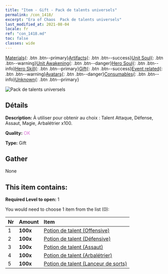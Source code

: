 ```yaml
---
title: "Item - Gift - Pack de talents universels"
permalink: /con_1418/
excerpt: "Era of Chaos  Pack de talents universels"
last_modified_at: 2021-08-04
locale: fr
ref: "con_1418.md"
toc: false
classes: wide
---
```

 [Materials](/ItemsFR/){: .btn .btn--primary}[Artifacts](/ItemsFR/Artifacts/){: .btn .btn--success}[Unit Soul](/ItemsFR/UnitSoul/){: .btn .btn--warning}[Unit Awakening](/ItemsFR/UnitAwakening/){: .btn .btn--danger}[Hero Soul](/ItemsFR/HeroSoul/){: .btn .btn--info}[Hero Skill](/ItemsFR/HeroSkill/){: .btn .btn--primary}[Gift](/ItemsFR/Gift/){: .btn .btn--success}[Event related](/ItemsFR/Events/){: .btn .btn--warning}[Avatars](/ItemsFR/Avatars/){: .btn .btn--danger}[Consumables](/ItemsFR/Consumables/){: .btn .btn--info}[Unknown](/ItemsFR/Unknown/){: .btn .btn--primary}

 ![Pack de talents universels](/images/t/i_907032.png)

## Détails
 **Description:** À utiliser pour obtenir au choix : Talent Attaque, Défense, Assaut, Magie, Arbalétrier x100.

 **Quality:** <span style="color: #DA70D6">OK</span>

 **Type:** Gift

## Gather

  None

## This item contains:

 **Required Level to open:** 1

 You would need to choose 1 item from the list (0):

  | Nr | Amount |     Item    |
  |:---|:-------|:------------|
  | 1 |  **100x** | [Potion de talent (Offensive)](/ItemsFR/con_786/) |  | 
  | 2 |  **100x** | [Potion de talent (Défensive)](/ItemsFR/con_787/) |  | 
  | 3 |  **100x** | [Potion de talent (Assaut)](/ItemsFR/con_788/) |  | 
  | 4 |  **100x** | [Potion de talent (Arbalétrier)](/ItemsFR/con_789/) |  | 
  | 5 |  **100x** | [Potion de talent (Lanceur de sorts)](/ItemsFR/con_790/) |  | 
